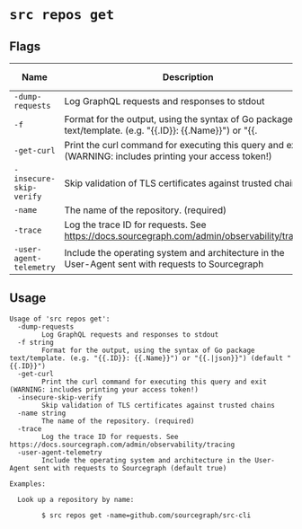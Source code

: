 # `src repos get`


## Flags

| Name | Description | Default Value |
|------|-------------|---------------|
| `-dump-requests` | Log GraphQL requests and responses to stdout | `false` |
| `-f` | Format for the output, using the syntax of Go package text/template. (e.g. "{{.ID}}: {{.Name}}") or "{{.|json}}") | `{{.ID}}` |
| `-get-curl` | Print the curl command for executing this query and exit (WARNING: includes printing your access token!) | `false` |
| `-insecure-skip-verify` | Skip validation of TLS certificates against trusted chains | `false` |
| `-name` | The name of the repository. (required) |  |
| `-trace` | Log the trace ID for requests. See https://docs.sourcegraph.com/admin/observability/tracing | `false` |
| `-user-agent-telemetry` | Include the operating system and architecture in the User-Agent sent with requests to Sourcegraph | `true` |


## Usage

```
Usage of 'src repos get':
  -dump-requests
    	Log GraphQL requests and responses to stdout
  -f string
    	Format for the output, using the syntax of Go package text/template. (e.g. "{{.ID}}: {{.Name}}") or "{{.|json}}") (default "{{.ID}}")
  -get-curl
    	Print the curl command for executing this query and exit (WARNING: includes printing your access token!)
  -insecure-skip-verify
    	Skip validation of TLS certificates against trusted chains
  -name string
    	The name of the repository. (required)
  -trace
    	Log the trace ID for requests. See https://docs.sourcegraph.com/admin/observability/tracing
  -user-agent-telemetry
    	Include the operating system and architecture in the User-Agent sent with requests to Sourcegraph (default true)

Examples:

  Look up a repository by name:

    	$ src repos get -name=github.com/sourcegraph/src-cli



```
	
